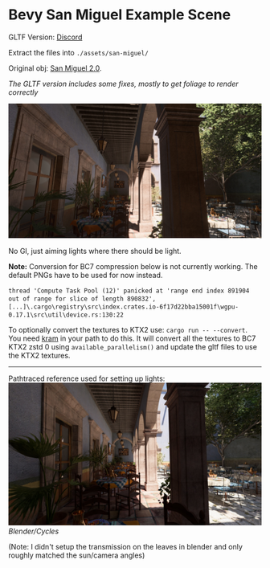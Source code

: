 # Bevy San Miguel Example Scene

GLTF Version: [Discord](https://discord.com/channels/691052431525675048/692648638823923732/1173806749413822514)

Extract the files into `./assets/san-miguel/`

Original obj: [San Miguel 2.0](https://casual-effects.com/data/index.html).

*The GLTF version includes some fixes, mostly to get foliage to render correctly*

![demo](demo.jpg)

No GI, just aiming lights where there should be light.

**Note:** Conversion for BC7 compression below is not currently working. The default PNGs have to be used for now instead.
```
thread 'Compute Task Pool (12)' panicked at 'range end index 891904 out of range for slice of length 890832', [...]\.cargo\registry\src\index.crates.io-6f17d22bba15001f\wgpu-0.17.1\src\util\device.rs:130:22
```

To optionally convert the textures to KTX2 use: `cargo run -- --convert`. You need [kram](https://github.com/alecazam/kram) in your path to do this. It will convert all the textures to BC7 KTX2 zstd 0 using `available_parallelism()` and update the gltf files to use the KTX2 textures.



--------

Pathtraced reference used for setting up lights:
![blender_pathtrace_ref](blender_pathtrace_ref.jpg)
*Blender/Cycles*

(Note: I didn't setup the transmission on the leaves in blender and only roughly matched the sun/camera angles)
